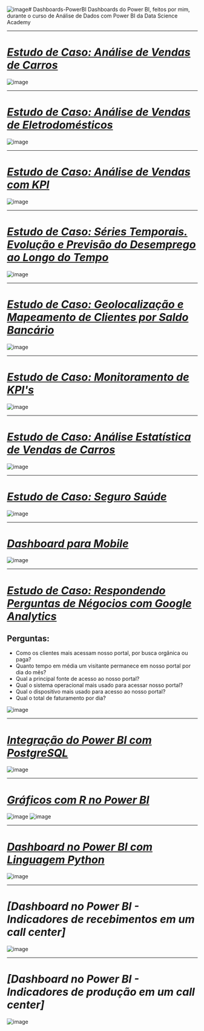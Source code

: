 ![image](https://github.com/kennedyanst/Dashboards-PowerBI/assets/90532605/57f10277-1dca-411b-8e36-da37339fec3c)# Dashboards-PowerBI
 Dashboards do Power BI, feitos por mim, durante o curso de Análise de Dados com Power BI da Data Science Academy
***
# *[Estudo de Caso: Análise de Vendas de Carros](https://github.com/kennedyanst/Dashboards-PowerBI/tree/main/Primeiros%20Passos%20com%20Power%20BI)*
![image](https://user-images.githubusercontent.com/90532605/193088671-3451e5d4-74a8-4837-ae13-8247720507ba.png)
***
# *[Estudo de Caso: Análise de Vendas de Eletrodomésticos](https://github.com/kennedyanst/Dashboards-PowerBI/tree/main/Business%20Intelligence%20no%20Power%20BI)*
![image](https://user-images.githubusercontent.com/90532605/193091993-2e59741d-bd2c-41d6-93db-0ca4e27a59b3.png)
***
# *[Estudo de Caso: Análise de Vendas com KPI](https://github.com/kennedyanst/Dashboards-PowerBI/tree/main/Dashboard_KPI)*
![image](https://user-images.githubusercontent.com/90532605/193110685-2902f1b9-4486-45b2-8bcb-59b72be6783d.png)
***
# *[Estudo de Caso: Séries Temporais. Evolução e Previsão do Desemprego ao Longo do Tempo](https://github.com/kennedyanst/Dashboards-PowerBI/tree/main/S%C3%A9ries%20Temporais)*
![image](https://user-images.githubusercontent.com/90532605/193125861-1087f35c-094d-45c4-a997-6d48ecd6e779.png)
***
# *[Estudo de Caso: Geolocalização e Mapeamento de Clientes por Saldo Bancário](https://github.com/kennedyanst/Dashboards-PowerBI/tree/main/Geolocalizacao)*
![image](https://user-images.githubusercontent.com/90532605/193128513-cca39c66-4dba-4b45-a8dc-e41a8be5f944.png)
***
# *[Estudo de Caso: Monitoramento de KPI's](https://github.com/kennedyanst/Dashboards-PowerBI/tree/main/Monitoramento_KPI)*
![image](https://user-images.githubusercontent.com/90532605/193129831-9308dab1-10c8-4b39-a8c2-17c54b156547.png)
***
# *[Estudo de Caso: Análise Estatística de Vendas de Carros](https://github.com/kennedyanst/Dashboards-PowerBI/tree/main/Estatistica)*
![image](https://user-images.githubusercontent.com/90532605/193169470-bfbce0a1-a9b9-414f-8fde-1a5b0c1c14f3.png)
***
# *[Estudo de Caso: Seguro Saúde](https://github.com/kennedyanst/Dashboards-PowerBI/tree/main/Dashboards%20Interativos)*
![image](https://user-images.githubusercontent.com/90532605/193171127-8c1ae4d4-d0f9-4686-9362-cff9b0665e10.png)
***
# *[Dashboard para Mobile](https://github.com/kennedyanst/Dashboards-PowerBI/tree/main/Dashboards%20Interativos)*
![image](https://user-images.githubusercontent.com/90532605/193174124-8143fe44-c3a0-4e13-99b0-9709782cb7cb.png)
***
# *[Estudo de Caso: Respondendo Perguntas de Négocios com Google Analytics](https://github.com/kennedyanst/Dashboards-PowerBI/tree/main/Google%20Analytics)*

## Perguntas:
* Como os clientes mais acessam nosso portal, por busca orgânica ou paga?
* Quanto tempo em média um visitante permanece em nosso portal por dia do mês?
* Qual a principal fonte de acesso ao nosso portal?
* Qual o sistema operacional mais usado para acessar nosso portal?
* Qual o dispositivo mais usado para acesso ao nosso portal?
* Qual o total de faturamento por dia?

![image](https://user-images.githubusercontent.com/90532605/193175123-4a4ccb8c-547b-4ae0-82e6-62b6eda561c0.png)
***
# *[Integração do Power BI com PostgreSQL](https://github.com/kennedyanst/Dashboards-PowerBI/tree/main/Power%20BI%20e%20PostgreSQL)*
![image](https://user-images.githubusercontent.com/90532605/193176287-4811b552-8484-4c0f-9e86-c127347f7d8c.png)
***
# *[Gráficos com R no Power BI](https://github.com/kennedyanst/Dashboards-PowerBI/tree/main/Power%20BI%20com%20R)*
![image](https://user-images.githubusercontent.com/90532605/193432923-c876b528-0d70-407a-b4b6-b4b4f4e08906.png)
![image](https://user-images.githubusercontent.com/90532605/193432959-33a01f2a-ff00-4b36-8086-eb90b6e08a89.png)
***
# *[Dashboard no Power BI com Linguagem Python](https://github.com/kennedyanst/Dashboards-PowerBI/tree/main/Power%20BI%20com%20Python)*
![image](https://user-images.githubusercontent.com/90532605/193481275-195e35a7-aac3-4c30-9bd1-3b2c529b2ece.png)
***
# *[Dashboard no Power BI - Indicadores de recebimentos em um call center]*
![image](https://github.com/kennedyanst/Dashboards-PowerBI/assets/90532605/10afd8e5-a865-464d-aab7-2bdcf0ff8e58)
***
# *[Dashboard no Power BI - Indicadores de produção em um call center]*
![image](https://github.com/kennedyanst/Dashboards-PowerBI/assets/90532605/8c0ba540-9732-4867-9eb7-0dc751038d16)
